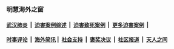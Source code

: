 
### 明慧海外之窗

####  [武汉肺炎](indexes/365.md?t=07200801) &nbsp;|&nbsp;  [迫害案例综述](indexes/328.md?t=07200801) &nbsp;|&nbsp; [迫害致死案例](indexes/277.md?t=07200801)  &nbsp;|&nbsp; [更多迫害案例](indexes/81.md?t=07200801)  &nbsp;|&nbsp; 
####  [时事评论](indexes/19.md?t=07200801) &nbsp;|&nbsp; [海外简讯](indexes/245.md?t=07200801)&nbsp;|&nbsp;  [社会支持](indexes/140.md?t=07200801) &nbsp;|&nbsp; [褒奖决议](indexes/282.md?t=07200801) &nbsp;|&nbsp; [社区报道](indexes/91.md?t=07200801)  &nbsp;|&nbsp; [天人之间](indexes/78.md?t=07200801) 

